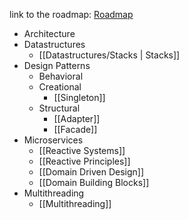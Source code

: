 
link to the roadmap: [Roadmap](https://roadmap.sh/backend)

- Architecture
- Datastructures
	- [[Datastructures/Stacks | Stacks]]
- Design Patterns
	- Behavioral
	- Creational
		- [[Singleton]]
	- Structural
		- [[Adapter]]
		- [[Facade]]
- Microservices
	- [[Reactive Systems]]
	- [[Reactive Principles]]
	- [[Domain Driven Design]]
	- [[Domain Building Blocks]]
- Multithreading
	- [[Multithreading]]